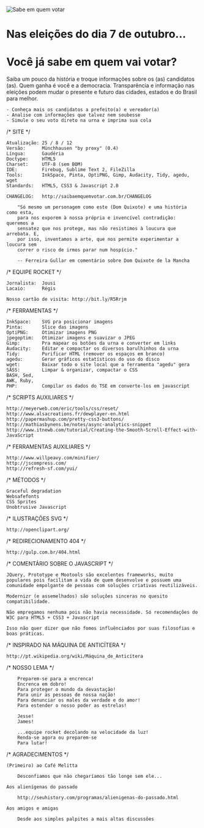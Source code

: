 ![Sabe em quem votar](http://a8.sphotos.ak.fbcdn.net/hphotos-ak-ash4/409678_229469933842210_68214027_n.jpg)

# Nas eleições do dia 7 de outubro...
# Você já sabe em quem vai votar?

Saiba um pouco da história e troque informações sobre os (as) candidatos (as). Quem ganha é você e a democracia. Transparência e informação nas eleições podem mudar o presente e futuro das cidades, estados e do Brasil para melhor.

	- Conheça mais os candidatos a prefeito(a) e vereador(a)
	- Analise com informações que talvez nem soubesse
	- Simule o seu voto direto na urna e imprima sua cola


/* SITE */

	Atualização: 25 / 8 / 12
	Versão:      Münchhausen "by proxy" (0.4)
	Língua:      Gaudéria
	Doctype:     HTML5
	Charset:     UTF-8 (sem BOM)
	IDE:         Firebug, Sublime Text 2, FileZilla
	Tools:       InkSpace, Pinta, OptiPNG, Gimp, Audacity, Tidy, agedu, wget
	Standards:   HTML5, CSS3 & Javascript 2.0

	CHANGELOG:   http://saibaemquemvotar.com.br/CHANGELOG

		"Só mesmo um personagem como este (Dom Quixote) e uma história como esta,
		para nos exporem à nossa própria e invencível contradição: queremos a
		sensatez que nos protege, mas não resistimos à loucura que arrebata. E,
		por isso, inventamos a arte, que nos permite experimentar a loucura sem
		correr o risco de irmos parar num hospício."

		-- Ferreira Gullar em comentário sobre Dom Quixote de la Mancha


/* EQUIPE ROCKET */

	Jornalista:  Jousi
	Lacaio:      Régis

	Nosso cartão de visita: http://bit.ly/R5Rrjm



/* FERRAMENTAS */

	InkSpace:    SVG pra posicionar imagens
	Pinta:       Slice das imagens
	OptiPNG:     Otimizar imagens PNG
	jpegoptim:   Otimizar imagens e suavizar o JPEG
	Gimp:        Pra mapear os botões da urna e converter em links
	Audacity:    Editar e compactar os diversos barulhinhos da urna
	Tidy:        Purificar HTML (remover os espaços em branco)
	agedu:       Gerar gráficos estatísticos do uso do disco
	wget:        Baixar todo o site local que a ferramenta "agedu" gera
	SASS:        Limpar & organizar, compactar o CSS
	BASH, Sed,
	AWK, Ruby,
	PHP:         Compilar os dados do TSE em converte-los em javascript



/* SCRIPTS AUXILIARES */

	http://meyerweb.com/eric/tools/css/reset/
	http://www.alsacreations.fr/dewplayer-en.html
	http://papermashup.com/pretty-css3-buttons/
	http://mathiasbynens.be/notes/async-analytics-snippet
	http://www.itnewb.com/tutorial/Creating-the-Smooth-Scroll-Effect-with-JavaScript



/* FERRAMENTAS AUXILIARES */

	http://www.willpeavy.com/minifier/
	http://jscompress.com/
	http://refresh-sf.com/yui/



/* MÉTODOS */

	Graceful degradation
	Websafefonts
	CSS Sprites
	Unobtrusive Javascript



/* ILUSTRAÇÕES SVG */

	http://openclipart.org/



/* REDIRECIONAMENTO 404 */

	http://gulp.com.br/404.html



/* COMENTÁRIO SOBRE O JAVASCRIPT */

	JQuery, Prototype e Mootools são excelentes frameworks, muito populares pois facilitam a vida de quem desenvolve e possuem uma comunidade empolgante de pessoas com soluções criativas reutilizáveis.

	Modernizr (e assemelhados) são soluções sinceras no quesito compatibilidade.

	Não empregamos nenhuma pois não havia necessidade. Só recomendações do W3C para HTML5 + CSS3 + Javascript

	Isso não quer dizer que não fomos influênciados por suas filosofias e boas práticas.



/* INSPIRADO NA MÁQUINA DE ANTICÍTERA */

	http://pt.wikipedia.org/wiki/Máquina_de_Anticítera



/* NOSSO LEMA */

		Preparem-se para a encrenca!
		Encrenca em dobro!
		Para proteger o mundo da devastação!
		Para unir as pessoas de nossa nação!
		Para denunciar os males da verdade e do amor!
		Para estender o nosso poder as estrelas!

		Jesse!
		James!

		...equipe rocket decolando na velocidade da luz!
		Renda-se agora ou preparem-se
		Para lutar!



/* AGRADECIMENTOS */

	(Primeiro) ao Café Melitta

		Desconfiamos que não chegaríamos tão longe sem ele...

	Aos alienígenas do passado

		http://seuhistory.com/programas/alienigenas-do-passado.html

	Aos amigos e amigas

		Desde aos simples palpites a mais altas discussões
